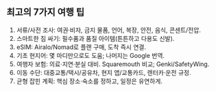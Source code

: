 ## 최고의 7가지 여행 팁
1. 서류/사전 조사: 여권·비자, 금지 물품, 언어, 복장, 안전, 음식, 콘센트/전압.
2. 스마트한 짐 싸기: 필수품과 품질 아이템(튼튼하고 다용도 신발).
3. eSIM: Airalo/Nomad로 플랜 구매, 도착 즉시 연결.
4. 기초 현지어: 몇 마디만으로도 도움; 나머지는 Google 번역.
5. 여행자 보험: 의료·지연·분실 대비. Squaremouth 비교; Genki/SafetyWing.
6. 이동 수단: 대중교통/택시/공유차, 현지 앱/교통카드, 렌터카·운전 규정.
7. 균형 잡힌 계획: 핵심 장소·숙소를 정하고, 일정은 유연하게.

